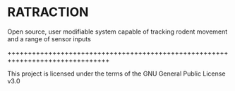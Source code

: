 # RATRACTION

Open source, user modifiable system capable of tracking rodent movement and a range of sensor inputs

+++++++++++++++++++++++++++++++++++++++++++++++++++++++++++++++++++++++++++++++

This project is licensed under the terms of the GNU General Public License v3.0
